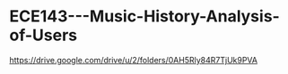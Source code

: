 # ECE143---Music-History-Analysis-of-Users

https://drive.google.com/drive/u/2/folders/0AH5Rly84R7TjUk9PVA
